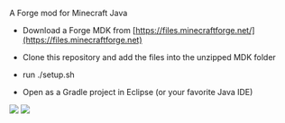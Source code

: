 A Forge mod for Minecraft Java

- Download a Forge MDK from [https://files.minecraftforge.net/](https://files.minecraftforge.net)

- Clone this repository and add the files into the unzipped MDK folder

- run ./setup.sh

- Open as a Gradle project in Eclipse (or your favorite Java IDE)

[![](http://cf.way2muchnoise.eu/368728.svg)](https://www.curseforge.com/minecraft/mc-mods/unbreakable-spawner) 
[![](http://cf.way2muchnoise.eu/versions/368728.svg)](https://www.curseforge.com/minecraft/mc-mods/unbreakable-spawner)
